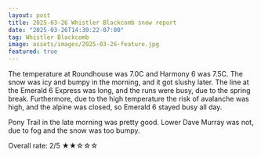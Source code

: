 ```yaml
---
layout: post
title: 2025-03-26 Whistler Blackcomb snow report
date: "2025-03-26T14:30:22-07:00"
tag: Whistler Blackcomb
image: assets/images/2025-03-26-feature.jpg
featured: true
---
```


The temperature at Roundhouse was 7.0C and Harmony 6 was 7.5C. The snow was icy and bumpy in the morning, and it got slushy later. The line at the Emerald 6 Express was long, and the runs were busy, due to the spring break. Furthermore, due to the high temperature the risk of avalanche was high, and the alpine was closed, so Emerald 6 stayed busy all day.

Pony Trail in the late morning was pretty good. Lower Dave Murray was not, due to fog and the snow was too bumpy.

Overall rate: 2/5 ★★☆☆☆
